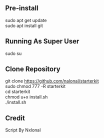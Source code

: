 ## Pre-install
sudo apt get update<br>
sudo apt install git

## Running As Super User
sudo su

## Clone Repository
git clone https://github.com/nalonal/starterkit<br>
sudo chmod 777 -R starterkit<br>
cd starterkit<br>
chmod u+x install.sh<br>
./install.sh

## Credit
Script By Nxlonal<br>